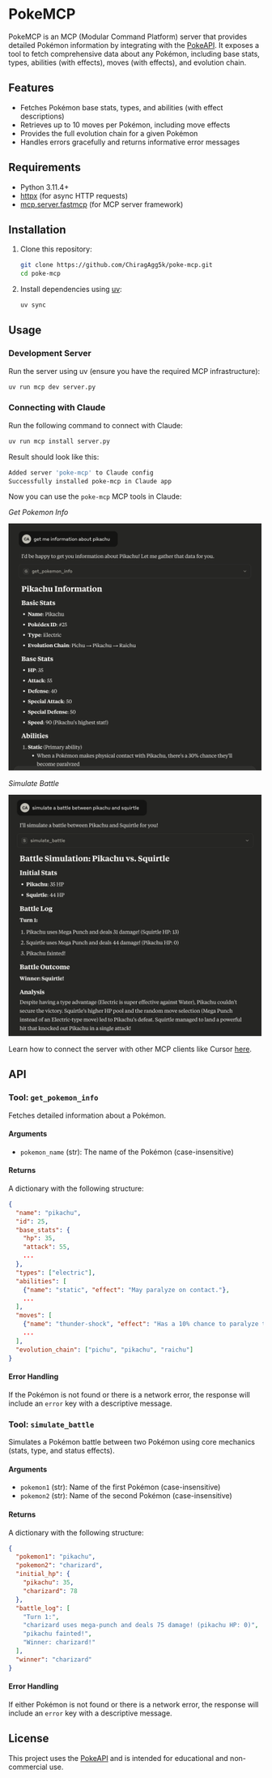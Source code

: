 # PokeMCP

PokeMCP is an MCP (Modular Command Platform) server that provides detailed Pokémon information by integrating with the [PokeAPI](https://pokeapi.co/). It exposes a tool to fetch comprehensive data about any Pokémon, including base stats, types, abilities (with effects), moves (with effects), and evolution chain.

## Features
- Fetches Pokémon base stats, types, and abilities (with effect descriptions)
- Retrieves up to 10 moves per Pokémon, including move effects
- Provides the full evolution chain for a given Pokémon
- Handles errors gracefully and returns informative error messages

## Requirements
- Python 3.11.4+
- [httpx](https://www.python-httpx.org/) (for async HTTP requests)
- [mcp.server.fastmcp](https://github.com/microsoft/mcp) (for MCP server framework)

## Installation
1. Clone this repository:
   ```bash
   git clone https://github.com/ChiragAgg5k/poke-mcp.git
   cd poke-mcp
   ```
2. Install dependencies using [uv](https://github.com/astral-sh/uv):
   ```bash
   uv sync
   ```

## Usage

### Development Server
Run the server using uv (ensure you have the required MCP infrastructure):
```bash
uv run mcp dev server.py
```

### Connecting with Claude
Run the following command to connect with Claude:
```bash
uv run mcp install server.py
```

Result should look like this:
```bash
Added server 'poke-mcp' to Claude config   
Successfully installed poke-mcp in Claude app 
```

Now you can use the `poke-mcp` MCP tools in Claude:

*Get Pokemon Info*

<img src="assets/claude_get_pokemon_info.png" alt="Claude with PokeMCP" width="500">

*Simulate Battle*

<img src="assets/claude_simulate_battle.png" alt="Claude with PokeMCP" width="500">

Learn how to connect the server with other MCP clients like Cursor [here](https://docs.cursor.com/context/model-context-protocol).

## API

### Tool: `get_pokemon_info`
Fetches detailed information about a Pokémon.

#### Arguments
- `pokemon_name` (str): The name of the Pokémon (case-insensitive)

#### Returns
A dictionary with the following structure:
```json
{
  "name": "pikachu",
  "id": 25,
  "base_stats": {
    "hp": 35,
    "attack": 55,
    ...
  },
  "types": ["electric"],
  "abilities": [
    {"name": "static", "effect": "May paralyze on contact."},
    ...
  ],
  "moves": [
    {"name": "thunder-shock", "effect": "Has a 10% chance to paralyze the target."},
    ...
  ],
  "evolution_chain": ["pichu", "pikachu", "raichu"]
}
```

#### Error Handling
If the Pokémon is not found or there is a network error, the response will include an `error` key with a descriptive message.

### Tool: `simulate_battle`
Simulates a Pokémon battle between two Pokémon using core mechanics (stats, type, and status effects).

#### Arguments
- `pokemon1` (str): Name of the first Pokémon (case-insensitive)
- `pokemon2` (str): Name of the second Pokémon (case-insensitive)

#### Returns
A dictionary with the following structure:
```json
{
  "pokemon1": "pikachu",
  "pokemon2": "charizard",
  "initial_hp": {
    "pikachu": 35,
    "charizard": 78
  },
  "battle_log": [
    "Turn 1:",
    "charizard uses mega-punch and deals 75 damage! (pikachu HP: 0)",
    "pikachu fainted!",
    "Winner: charizard!"
  ],
  "winner": "charizard"
}
```

#### Error Handling
If either Pokémon is not found or there is a network error, the response will include an `error` key with a descriptive message.

## License
This project uses the [PokeAPI](https://pokeapi.co/) and is intended for educational and non-commercial use.